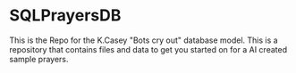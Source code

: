 # SQLPrayersDB
This is the Repo for the K.Casey "Bots cry out" database model. This is a repository that contains files and data to get you started on for a AI created sample prayers.
